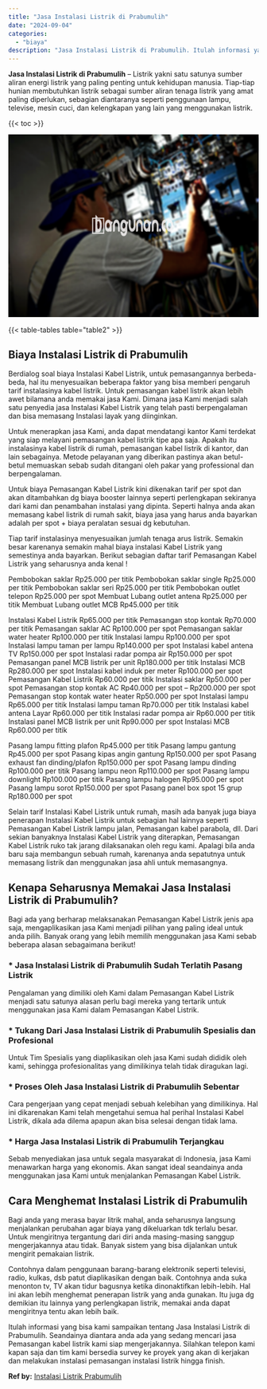 ```yaml
---
title: "Jasa Instalasi Listrik di Prabumulih"
date: "2024-09-04"
categories: 
  - "biaya"
description: "Jasa Instalasi Listrik di Prabumulih. Itulah informasi yang bisa kami sampaikan tentang Jasa Instalasi Listrik di Prabumulih. Seandainya diantara anda ada ya..."
---
```


**Jasa Instalasi Listrik di Prabumulih** – Listrik yakni satu satunya sumber aliran energi listrik yang paling penting untuk kehidupan manusia. Tiap-tiap hunian membutuhkan listrik sebagai sumber aliran tenaga listrik yang amat paling diperlukan, sebagian diantaranya seperti penggunaan lampu, televise, mesin cuci, dan kelengkapan yang lain yang menggunakan listrik.

{{< toc >}}

![Jasa Instalasi Listrik di Prabumulih](/images/instalasi-listrik-murah33.png)

{{< table-tables table="table2" >}}

## Biaya Instalasi Listrik di Prabumulih

Berdialog soal biaya Instalasi Kabel Listrik, untuk pemasangannya berbeda-beda, hal itu menyesuaikan beberapa faktor yang bisa memberi pengaruh tarif instalasinya kabel listrik. Untuk pemasangan kabel listrik akan lebih awet bilamana anda memakai jasa Kami. Dimana jasa Kami menjadi salah satu penyedia jasa Instalasi Kabel Listrik yang telah pasti berpengalaman dan bisa memasang Instalasi layak yang diinginkan.

Untuk menerapkan jasa Kami, anda dapat mendatangi kantor Kami terdekat yang siap melayani pemasangan kabel listrik tipe apa saja. Apakah itu instalasinya kabel listrik di rumah, pemasangan kabel listrik di kantor, dan lain sebagainya. Metode pelayanan yang diberikan pastinya akan betul-betul memuaskan sebab sudah ditangani oleh pakar yang professional dan berpengalaman.

Untuk biaya Pemasangan Kabel Listrik kini dikenakan tarif per spot dan akan ditambahkan dg biaya booster lainnya seperti perlengkapan sekiranya dari kami dan penambahan instalasi yang dipinta. Seperti halnya anda akan memasang kabel listrik di rumah sakit, biaya jasa yang harus anda bayarkan adalah per spot + biaya peralatan sesuai dg kebutuhan.

Tiap tarif instalasinya menyesuaikan jumlah tenaga arus listrik. Semakin besar karenanya semakin mahal biaya instalasi Kabel Listrik yang semestinya anda bayarkan. Berikut sebagian daftar tarif Pemasangan Kabel Listrik yang seharusnya anda kenal !

Pembobokan saklar Rp25.000 per titik Pembobokan saklar single Rp25.000 per titik Pembobokan saklar seri Rp25.000 per titik Pembobokan outlet telepon Rp25.000 per spot Membuat Lubang outlet antena Rp25.000 per titik Membuat Lubang outlet MCB Rp45.000 per titik

Instalasi Kabel Listrik Rp65.000 per titik Pemasangan stop kontak Rp70.000 per titik Pemasangan saklar AC Rp100.000 per spot Pemasangan saklar water heater Rp100.000 per titik Instalasi lampu Rp100.000 per spot Instalasi lampu taman per lampu Rp140.000 per spot Instalasi kabel antena TV Rp150.000 per spot Instalasi radar pompa air Rp150.000 per spot Pemasangan panel MCB listrik per unit Rp180.000 per titik Instalasi MCB Rp280.000 per spot Instalasi kabel induk per meter Rp100.000 per spot Pemasangan Kabel Listrik Rp60.000 per titik Instalasi saklar Rp50.000 per spot Pemasangan stop kontak AC Rp40.000 per spot – Rp200.000 per spot Pemasangan stop kontak water heater Rp50.000 per spot Instalasi lampu Rp65.000 per titik Instalasi lampu taman Rp70.000 per titik Instalasi kabel antena Layar Rp60.000 per titik Instalasi radar pompa air Rp60.000 per titik Instalasi panel MCB listrik per unit Rp90.000 per spot Instalasi MCB Rp60.000 per titik

Pasang lampu fitting plafon Rp45.000 per titik Pasang lampu gantung Rp45.000 per spot Pasang kipas angin gantung Rp150.000 per spot Pasang exhaust fan dinding/plafon Rp150.000 per spot Pasang lampu dinding Rp100.000 per titik Pasang lampu neon Rp110.000 per spot Pasang lampu downlight Rp100.000 per titik Pasang lampu halogen Rp95.000 per spot Pasang lampu sorot Rp150.000 per spot Pasang panel box spot 15 grup Rp180.000 per spot

Selain tarif Instalasi Kabel Listrik untuk rumah, masih ada banyak juga biaya penerapan Instalasi Kabel Listrik untuk sebagian hal lainnya seperti Pemasangan Kabel Listrik lampu jalan, Pemasangan kabel parabola, dll. Dari sekian banyaknya Instalasi Kabel Listrik yang diterapkan, Pemasangan Kabel Listrik ruko tak jarang dilaksanakan oleh regu kami. Apalagi bila anda baru saja membangun sebuah rumah, karenanya anda sepatutnya untuk memasang listrik dan menggunakan jasa ahli untuk memasangnya.

## Kenapa Seharusnya Memakai Jasa Instalasi Listrik di Prabumulih?

Bagi ada yang berharap melaksanakan Pemasangan Kabel Listrik jenis apa saja, mengaplikasikan jasa Kami menjadi pilihan yang paling ideal untuk anda pilih. Banyak orang yang lebih memilih menggunakan jasa Kami sebab beberapa alasan sebagaimana berikut!

### \* Jasa Instalasi Listrik di Prabumulih Sudah Terlatih Pasang Listrik

Pengalaman yang dimiliki oleh Kami dalam Pemasangan Kabel Listrik menjadi satu satunya alasan perlu bagi mereka yang tertarik untuk menggunakan jasa Kami dalam Pemasangan Kabel Listrik.

### \* Tukang Dari Jasa Instalasi Listrik di Prabumulih Spesialis dan Profesional

Untuk Tim Spesialis yang diaplikasikan oleh jasa Kami sudah dididik oleh kami, sehingga profesionalitas yang dimilikinya telah tidak diragukan lagi.

### \* Proses Oleh Jasa Instalasi Listrik di Prabumulih Sebentar

Cara pengerjaan yang cepat menjadi sebuah kelebihan yang dimilikinya. Hal ini dikarenakan Kami telah mengetahui semua hal perihal Instalasi Kabel Listrik, dikala ada dilema apapun akan bisa selesai dengan tidak lama.

### \* Harga Jasa Instalasi Listrik di Prabumulih Terjangkau

Sebab menyediakan jasa untuk segala masyarakat di Indonesia, jasa Kami menawarkan harga yang ekonomis. Akan sangat ideal seandainya anda menggunakan jasa Kami untuk menjalankan Pemasangan Kabel Listrik.

## Cara Menghemat Instalasi Listrik di Prabumulih


Bagi anda yang merasa bayar litrik mahal, anda seharusnya langsung menjalankan perubahan agar biaya yang dikeluarkan tdk terlalu besar. Untuk mengiritnya tergantung dari diri anda masing-masing sanggup mengerjakannya atau tidak. Banyak sistem yang bisa dijalankan untuk mengirit pemakaian listrik.

Contohnya dalam penggunaan barang-barang elektronik seperti televisi, radio, kulkas, dsb patut diaplikasikan dengan baik. Contohnya anda suka menonton tv, TV akan tidur bagusnya ketika dinonaktifkan lebih-lebih. Hal ini akan lebih menghemat penerapan listrik yang anda gunakan. Itu juga dg demikian itu lainnya yang perlengkapan listrik, memakai anda dapat mengiritnya tentu akan lebih baik.

Itulah informasi yang bisa kami sampaikan tentang Jasa Instalasi Listrik di Prabumulih. Seandainya diantara anda ada yang sedang mencari jasa Pemasangan kabel listrik kami siap mengerjakannya. Silahkan telepon kami kapan saja dan tim kami bersedia survey ke proyek yang akan di kerjakan dan melakukan instalasi pemasangan instalasi listrik hingga finish.

**Ref by:** [Instalasi Listrik Prabumulih](https://id.wikipedia.org/wiki/Instalasi)
